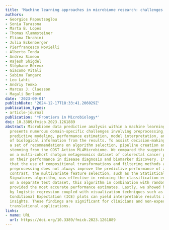 ```yaml
---
title: 'Machine learning approaches in microbiome research: challenges and best practices'
authors:
- Georgios Papoutsoglou
- Sonia Tarazona
- Marta B. Lopes
- Thomas Klammsteiner
- Eliana Ibrahimi
- Julia Eckenberger
- Pierfrancesco Novielli
- Alberto Tonda
- Andrea Simeon
- Rajesh Shigdel
- Stéphane Béreux
- Giacomo Vitali
- Sabina Tangaro
- Leo Lahti
- Andriy Temko
- Marcus J. Claesson
- Magali Berland
date: '2023-09-01'
publishDate: '2024-12-17T18:33:41.206029Z'
publication_types:
- article-journal
publication: '*Frontiers in Microbiology*'
doi: 10.3389/fmicb.2023.1261889
abstract: Microbiome data predictive analysis within a machine learning (ML) workflow
  presents numerous domain-specific challenges involving preprocessing, feature selection,
  predictive modeling, performance estimation, model interpretation, and the extraction
  of biological information from the results. To assist decision-making, we offer
  a set of recommendations on algorithm selection, pipeline creation and evaluation,
  stemming from the COST Action ML4Microbiome. We compared the suggested approaches
  on a multi-cohort shotgun metagenomics dataset of colorectal cancer patients, focusing
  on their performance in disease diagnosis and biomarker discovery. It is demonstrated
  that the use of compositional transformations and filtering methods as part of data
  preprocessing does not always improve the predictive performance of a model. In
  contrast, the multivariate feature selection, such as the Statistically Equivalent
  Signatures algorithm, was effective in reducing the classification error. When validated
  on a separate test dataset, this algorithm in combination with random forest modeling,
  provided the most accurate performance estimates. Lastly, we showed how linear modeling
  by logistic regression coupled with visualization techniques such as Individual
  Conditional Expectation (ICE) plots can yield interpretable results and offer biological
  insights. These findings are significant for clinicians and non-experts alike in
  translational applications.
links:
- name: URL
  url: https://doi.org/10.3389/fmicb.2023.1261889
---
```

